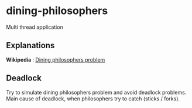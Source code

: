 # dining-philosophers

Multi thread application

## Explanations

**Wikipedia** : [Dining philosophers problem](https://en.wikipedia.org/wiki/Dining_philosophers_problem)

## Deadlock 

Try to simulate dining philosophers problem and avoid deadlock problems.  
Main cause of deadlock, when philosophers try to catch (sticks / forks).